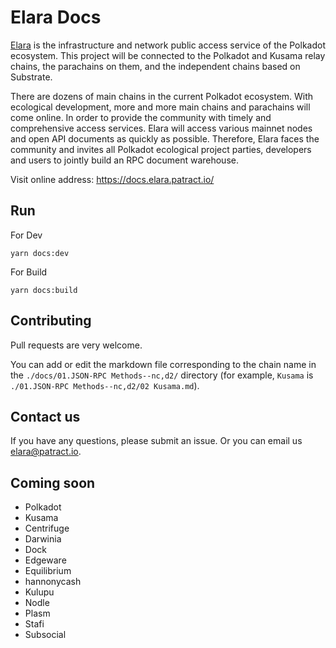 # Elara Docs
[Elara](https://github.com/patractlabs/elara) is the infrastructure and network public access service of the Polkadot ecosystem. This project will be connected to the Polkadot and Kusama relay chains, the parachains on them, and the independent chains based on Substrate.

There are dozens of main chains in the current Polkadot ecosystem. With ecological development, more and more main chains and parachains will come online. In order to provide the community with timely and comprehensive access services. Elara will access various mainnet nodes and open API documents as quickly as possible.
Therefore, Elara faces the community and invites all Polkadot ecological project parties, developers and users to jointly build an RPC document warehouse.

Visit online address: <https://docs.elara.patract.io/>

## Run
For Dev
```
yarn docs:dev
```
For Build
```
yarn docs:build
```

## Contributing
Pull requests are very welcome.

You can add or edit the markdown file corresponding to the chain name in the `./docs/01.JSON-RPC Methods--nc,d2/` directory (for example, `Kusama` is `./01.JSON-RPC Methods--nc,d2/02 Kusama.md`).

## Contact us
If you have any questions, please submit an issue. Or you can email us <elara@patract.io>.

## Coming soon
- Polkadot
- Kusama
- Centrifuge
- Darwinia
- Dock
- Edgeware
- Equilibrium 
- hannonycash
- Kulupu
- Nodle
- Plasm
- Stafi
- Subsocial